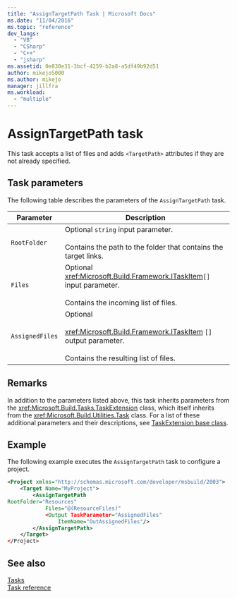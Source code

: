 ```yaml
---
title: "AssignTargetPath Task | Microsoft Docs"
ms.date: "11/04/2016"
ms.topic: "reference"
dev_langs: 
  - "VB"
  - "CSharp"
  - "C++"
  - "jsharp"
ms.assetid: 0e830e31-3bcf-4259-b2a8-a5df49b92d51
author: mikejo5000
ms.author: mikejo
manager: jillfra
ms.workload: 
  - "multiple"
---
```

# AssignTargetPath task
This task accepts a list of files and adds `<TargetPath>` attributes if they are not already specified.  
  
## Task parameters  
 The following table describes the parameters of the `AssignTargetPath` task.  
  
|Parameter|Description|  
|---------------|-----------------|  
|`RootFolder`|Optional `string` input parameter.<br /><br /> Contains the path to the folder that contains the target links.|  
|`Files`|Optional <xref:Microsoft.Build.Framework.ITaskItem>`[]` input parameter.<br /><br /> Contains the incoming list of files.|  
|`AssignedFiles`|Optional<br /><br /> <xref:Microsoft.Build.Framework.ITaskItem> `[]` output parameter.<br /><br /> Contains the resulting list of files.|  
  
## Remarks  
 In addition to the parameters listed above, this task inherits parameters from the <xref:Microsoft.Build.Tasks.TaskExtension> class, which itself inherits from the <xref:Microsoft.Build.Utilities.Task> class. For a list of these additional parameters and their descriptions, see [TaskExtension base class](../msbuild/taskextension-base-class.md).  
  
## Example  
 The following example executes the `AssignTargetPath` task to configure a project.  
  
```xml  
<Project xmlns="http://schemas.microsoft.com/developer/msbuild/2003">  
    <Target Name="MyProject">  
        <AssignTargetPath  
RootFolder="Resources"  
            Files="@(ResourceFiles)"  
            <Output TaskParameter="AssignedFiles"  
                ItemName="OutAssignedFiles"/>  
        </AssignTargetPath>  
    </Target>  
</Project>  
```  
  
## See also  
 [Tasks](../msbuild/msbuild-tasks.md)   
 [Task reference](../msbuild/msbuild-task-reference.md)